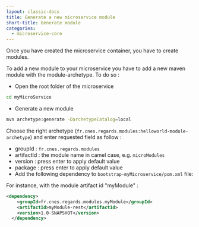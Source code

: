 ```yaml
---
layout: classic-docs
title: Generate a new microservice module
short-title: Generate module
categories:
  - microservice-core
---
```


Once you have created the microservice container, you have to create modules.

To add a new module to your microservice you have to add a new maven module with the module-archetype. To do so :

- Open the root folder of the microservice

```bash
cd myMicroService
```

- Generate a new module

```bash
mvn archetype:generate -DarchetypeCatalog=local
```
Choose the right archetype (`fr.cnes.regards.modules:helloworld-module-archetype`) and enter requested field as follow :

- groupId : `fr.cnes.regards.modules`
- artifactId : the module name in camel case, e.g. `microModules`
- version : press enter to apply default value
- package : press enter to apply default value
- Add the following dependency to `bootstrap-myMicroservice/pom.xml` file:

For instance, with the module artifact id "myModule" :

```xml
<dependency>
    <groupId>fr.cnes.regards.modules.myModule</groupId>
    <artifactId>myModule-rest</artifactId>
    <version>1.0-SNAPSHOT</version>
  </dependency>
```

